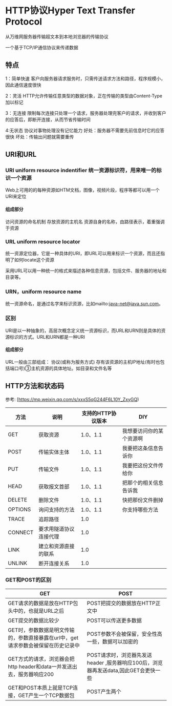 #  HTTP协议Hyper Text Transfer Protocol
从万维网服务器传输超文本到本地浏览器的传输协议

一个基于TCP/IP通信协议来传递数据

## 特点

1：简单快速 客户向服务器请求服务时，只需传送请求方法和路径，程序规模小，因此通信速度很快

2：灵活 HTTP允许传输任意类型的数据对象，正在传输的类型由Content-Type加以标记

3：无连接 限制每次连接只处理一个请求，服务器处理完客户的请求，并收到客户的应答后，即断开连接，从而节省传输时间

4:无状态 协议对事物处理没有记忆能力
好处：服务器不需要先前信息时它的应答很快
坏处：传输出问题就需要重传

## URI和URL

### URI uniform resource indentifier 统一资源标识符，用来唯一的标识一个资源

Web上可用的的每种资源如HTM文档，图像，视频片段，程序等都可以用一个URI来定位

#### 组成部分
访问资源的命名机制
存放资源的主机名
资源自身的名称，由路径表示，着重强调于资源

### URL uniform resource locator
统一资源定位器，它是一种具体的URI，即URL可以用来标识一个资源，而且还指明了如何locate这个资源

采用URL可以用一种统一的格式来描述各种信息资源，包括文件、服务器的地址和目录等。

### URN，uniform resource name

统一资源命名，是通过名字来标识资源，比如mailto:java-net@java.sun.com。
### 区别
URI是以一种抽象的，高层次概念定义统一资源标识，而URL和URN则是具体的资源标识的方式。URL和URN都是一种URI
#### 组成部分

URL一般由三部组成：
协议(或称为服务方式)
存有该资源的主机IP地址(有时也包括端口号)③主机资源的具体地址。如目录和文件名等

## HTTP方法和状态码
参考: [https://mp.weixin.qq.com/s/xxxS5qG244F6L10Y_ZxyGQ)

|  方法   | 说明  |  支持的HTTP协议版本| DIY|
|  ----  | ----  |----  |----  |
| GET   | 获取资源 |1.0、1.1|  我想要访问你的某个资源啊 |
| POST  | 传输实体主体 |1.0、1.1 | 我要把这条信息告诉你 |
| PUT   | 传输文件 | 1.0、1.1 | 我要把这份文件传给你    |
| HEAD  | 获取报文首部 |1.0、1.1 | 把那个的相关信息告诉我|
| DELETE | 删除文件 |1.0、1.1 |  快把那份文件删掉      |
| OPTIONS| 询问支持的方法 |1.0、1.1 |你支持哪些方法    |
| TRACE  | 追踪路径 |1.0 |
| CONNECT  | 要求用隧道协议连接代理 |1.0 |
| LINK  | 建立和资源直接的联系 |1.0 |
| UNLINK  | 断开连接关系 |1.0 |

### GET和POST的区别

|          GET               |               POST            | 
|  ----  | ----  |
| GET请求的数据是放在HTTP包头中的，也就是URL之后 |  POST把提交的数据放在HTTP正文中|
| GET提交的数据比较少 |       POST可以传送更多数据    |
| GET时，参数数据是明文传输的，参数直接暴露在url中，get请求参数会被保留在历史记录中| POST参数不会被保留，安全性高一些，数据可以加密的|
| GET方式的请求，浏览器会把http header和data一并发送出去，服务器响应200| POST请求时，浏览器先发送header ,服务器响应100后，浏览器再发送data,因此GET会更快一些|
| GET和POST本质上就是TCP连接，GET产生一个TCP数据包| POST产生两个|























